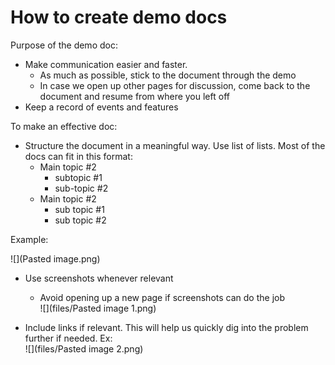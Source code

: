 # How to create demo docs

Purpose of the demo doc:  
- Make communication easier and faster.  
    - As much as possible, stick to the document through the demo   
    - In case we open up other pages for discussion, come back to the document and resume from where you left off  
- Keep a record of events and features  



To make an effective doc:    
- Structure the document in a meaningful way. Use list of lists. Most of the docs can fit in this format:
    - Main topic #2  
        - subtopic #1  
        - sub-topic #2  
    - Main topic #2  
        - sub topic #1  
        - sub topic #2  

Example:

![](Pasted image.png)


- Use screenshots whenever relevant  
	- Avoid opening up a new page if screenshots can do the job  
![](files/Pasted image 1.png)  


- Include links if relevant. This will help us quickly dig into the problem further if needed. Ex:  
![](files/Pasted image 2.png)